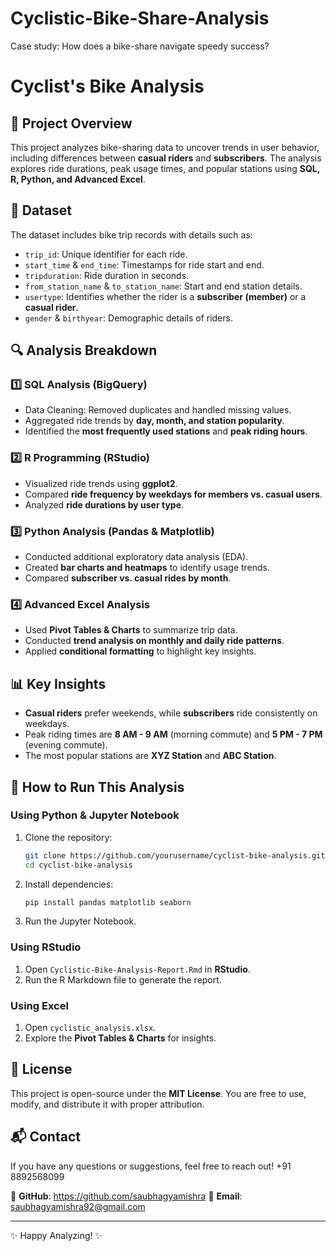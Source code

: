 # Cyclistic-Bike-Share-Analysis
Case study: How does a bike-share navigate speedy success?

# Cyclist's Bike Analysis

## 📌 Project Overview
This project analyzes bike-sharing data to uncover trends in user behavior, including differences between **casual riders** and **subscribers**. The analysis explores ride durations, peak usage times, and popular stations using **SQL, R, Python, and Advanced Excel**.

## 📂 Dataset
The dataset includes bike trip records with details such as:
- `trip_id`: Unique identifier for each ride.
- `start_time` & `end_time`: Timestamps for ride start and end.
- `tripduration`: Ride duration in seconds.
- `from_station_name` & `to_station_name`: Start and end station details.
- `usertype`: Identifies whether the rider is a **subscriber (member)** or a **casual rider**.
- `gender` & `birthyear`: Demographic details of riders.

## 🔍 Analysis Breakdown
### **1️⃣ SQL Analysis (BigQuery)**
- Data Cleaning: Removed duplicates and handled missing values.
- Aggregated ride trends by **day, month, and station popularity**.
- Identified the **most frequently used stations** and **peak riding hours**.

### **2️⃣ R Programming (RStudio)**
- Visualized ride trends using **ggplot2**.
- Compared **ride frequency by weekdays for members vs. casual users**.
- Analyzed **ride durations by user type**.

### **3️⃣ Python Analysis (Pandas & Matplotlib)**
- Conducted additional exploratory data analysis (EDA).
- Created **bar charts and heatmaps** to identify usage trends.
- Compared **subscriber vs. casual rides by month**.

### **4️⃣ Advanced Excel Analysis**
- Used **Pivot Tables & Charts** to summarize trip data.
- Conducted **trend analysis on monthly and daily ride patterns**.
- Applied **conditional formatting** to highlight key insights.

## 📊 Key Insights
- **Casual riders** prefer weekends, while **subscribers** ride consistently on weekdays.
- Peak riding times are **8 AM - 9 AM** (morning commute) and **5 PM - 7 PM** (evening commute).
- The most popular stations are **XYZ Station** and **ABC Station**.

## 🚀 How to Run This Analysis
### **Using Python & Jupyter Notebook**
1. Clone the repository:
   ```bash
   git clone https://github.com/yourusername/cyclist-bike-analysis.git
   cd cyclist-bike-analysis
   ```
2. Install dependencies:
   ```bash
   pip install pandas matplotlib seaborn
   ```
3. Run the Jupyter Notebook.

### **Using RStudio**
1. Open `Cyclistic-Bike-Analysis-Report.Rmd` in **RStudio**.
2. Run the R Markdown file to generate the report.

### **Using Excel**
1. Open `cyclistic_analysis.xlsx`.
2. Explore the **Pivot Tables & Charts** for insights.

## 📜 License
This project is open-source under the **MIT License**. You are free to use, modify, and distribute it with proper attribution.

## 📬 Contact
If you have any questions or suggestions, feel free to reach out!
+91 8892568099

🔗 **GitHub**: https://github.com/saubhagyamishra
📧 **Email**: saubhagyamishra92@gmail.com

---
✨ Happy Analyzing! ✨


